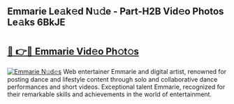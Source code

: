 ## Emmarie Le𝚊k𝚎d N𝚞𝚍e - Part-H2B Vid𝚎o Photos Le𝚊ks 6BkJE

# <h2><a href="http://fbd6qwz.evod.top/?m=Emmarie">🔗 👉🔴 Emmarie Vid𝚎o Ph𝚘t𝚘s</a></h2>

[![Emmarie N𝚞d𝚎s](https://i.imgur.com/8V9OHl7.gif)](http://fbd6qwz.evod.top/?m=Emmarie)
Web entertainer Emmarie and digital artist, renowned for posting dance and lifestyle content through solo and collaborative dance performances and short videos. Exceptional talent Emmarie, recognized for their remarkable skills and achievements in the world of entertainment. 
